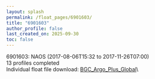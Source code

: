 ```yaml
---
layout: splash
permalink: /float_pages/6901603/
title: "6901603"
author_profile: false
last_created_on: 2025-09-30
toc: false
---
```

 
6901603: NAOS (2017-08-06T15:32 to 2017-11-26T07:00)\
13 profiles completed\
Individual float file download: [BGC_Argo_Plus_Global](https://ftp.soest.hawaii.edu/bgc_argo_plus/Individual_Floats/outliers_removed/6901603_Sprof_processed.nc)\
